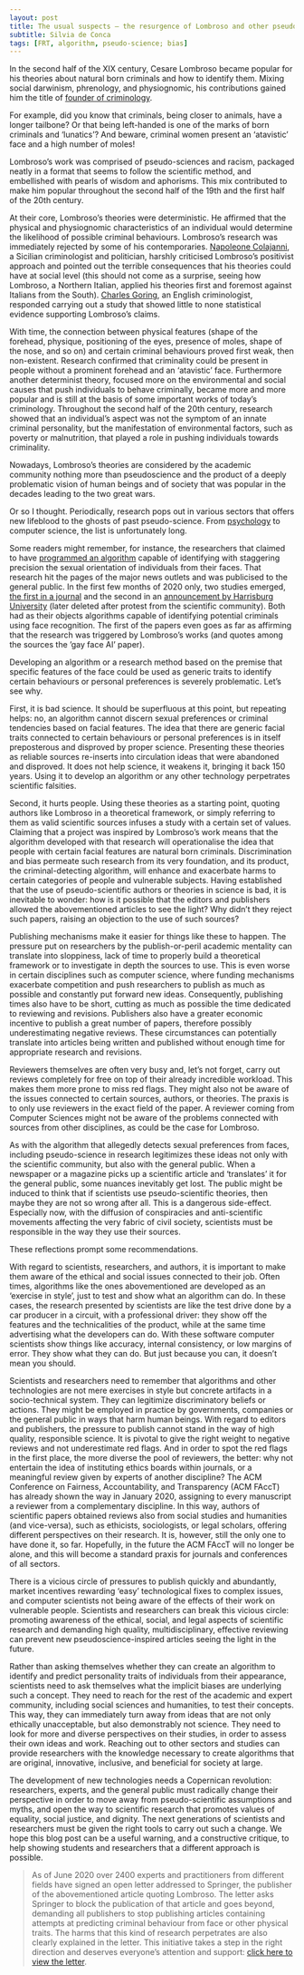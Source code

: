 ```yaml
---
layout: post
title: The usual suspects — the resurgence of Lombroso and other pseudo-sciences in automated facial recognition 
subtitle: Silvia de Conca 
tags: [FRT, algorithm, pseudo-science; bias]
---
```


In the second half of the XIX century, Cesare Lombroso became popular for his theories about natural born criminals and how to identify them. Mixing social darwinism, phrenology, and physiognomic, his contributions gained him the title of [founder of criminology]( https://www.history.com/news/born-criminal-theory-criminology).
 
For example, did you know that criminals, being closer to animals, have a longer tailbone? Or that being left-handed is one of the marks of born criminals and ‘lunatics’? And beware, criminal women present an ‘atavistic’ face and a high number of moles!

Lombroso’s work was comprised of pseudo-sciences and racism, packaged neatly in a format that seems to follow the scientific method, and embellished with pearls of wisdom and aphorisms. This mix contributed to make him popular throughout the second half of the 19th and the first half of the 20th century. 

At their core, Lombroso’s theories were deterministic. He affirmed that the physical and physiognomic characteristics of an individual would determine the likelihood of possible criminal behaviours. 
Lombroso’s research was immediately rejected by some of his contemporaries. [Napoleone Colajanni,](https://www.jstor.org/stable/43101894?seq=1#metadata_info_tab_contents) a Sicilian criminologist and politician, harshly criticised Lombroso’s positivist approach and pointed out the terrible consequences that his theories could have at social level (this should not come as a surprise, seeing how Lombroso, a Northern Italian, applied his theories first and foremost against Italians from the South). [Charles Goring]( https://www.jstor.org/stable/23636811?seq=1#metadata_info_tab_contents), an English criminologist, responded carrying out a study that showed little to none statistical evidence supporting Lombroso’s claims. 

With time, the connection between physical features (shape of the forehead, physique, positioning of the eyes, presence of moles, shape of the nose, and so on) and certain criminal behaviours proved first weak, then non-existent. Research confirmed that criminality could be present in people without a prominent forehead and an ‘atavistic’ face. 
Furthermore another determinist theory, focused more on the environmental and social causes that push individuals to behave criminally, became more and more popular and is still at the basis of some important works of today’s criminology. Throughout the second half of the 20th century, research showed that an individual’s aspect was not the symptom of an innate criminal personality, but the manifestation of environmental factors, such as poverty or malnutrition, that played a role in pushing individuals towards criminality. 

Nowadays, Lombroso’s theories are considered by the academic community nothing more than pseudoscience and the product of a deeply problematic vision of human beings and of society that was popular in the decades leading to the two great wars. 

Or so I thought.
Periodically, research pops out in various sectors that offers new lifeblood to the ghosts of past pseudo-science. From [psychology](https://psycnet.apa.org/fulltext/2011-14970-005.html) to computer science, the list is unfortunately long.    

Some readers might remember, for instance, the researchers that claimed to have [programmed an algorithm](https://medium.com/pervade-team/the-study-has-been-approved-by-the-irb-gayface-ai-research-hype-and-the-pervasive-data-ethics-ed76171b882c ) capable of identifying with staggering precision the sexual orientation of individuals from their faces. That research hit the pages of the major news outlets and was publicised to the general public. In the first few months of 2020 only, two studies  emerged, [the first in a journal](https://link.springer.com/article/10.1186/s40537-019-0282-4) and the second  in an [announcement by Harrisburg University](http://archive.is/N1HVe) (later deleted after protest from the scientific community). Both had as their objects algorithms capable of identifying potential criminals using face recognition. The first of the papers even goes as far as affirming that the research was triggered by Lombroso’s works (and quotes among the sources the ’gay face AI’ paper). 

Developing an algorithm or a research method based on the premise that specific features of the face could be used as generic traits to identify certain behaviours or personal preferences is severely problematic. Let’s see why.

First, it is bad science. It should be superfluous at this point, but repeating helps: no, an algorithm cannot discern sexual preferences or criminal tendencies based on facial features. The idea that there are generic facial traits connected to certain behaviours or personal preferences is in itself preposterous and disproved by proper science. Presenting these theories as reliable sources re-inserts into circulation ideas that were abandoned and disproved. It does not help science, it weakens it, bringing it back 150 years. Using it to develop an algorithm or any other technology perpetrates scientific falsities.

Second, it hurts people. Using these theories as a starting point, quoting authors like Lombroso in a theoretical framework, or simply referring to them as valid scientific sources infuses a study with a certain set of values. Claiming that a project was inspired by Lombroso’s work means that the algorithm developed with that research will operationalise the idea that people with certain facial features are natural born criminals. Discrimination and bias permeate such research from its very foundation, and its product, the criminal-detecting algorithm, will enhance and exacerbate harms to certain categories of people and vulnerable subjects. 
Having established that the use of pseudo-scientific authors or theories in science is bad, it is inevitable to wonder: how is it possible that the editors and publishers allowed the abovementioned articles to see the light? Why didn’t they reject such papers, raising an objection to the use of such sources? 

Publishing mechanisms make it easier for things like these to happen. The pressure put on researchers by the publish-or-peril academic mentality can translate into sloppiness, lack of time to properly build a theoretical framework or to investigate in depth the sources to use. This is even worse in certain disciplines such as computer science, where funding mechanisms exacerbate competition and push researchers to publish as much as possible and constantly put forward new ideas. Consequently, publishing times also have to be short, cutting as much as possible the time dedicated to reviewing and revisions. Publishers also have a greater economic incentive to publish a great number of papers, therefore possibly underestimating negative reviews. These circumstances can potentially translate into articles being written and published without enough time for appropriate research and revisions. 

Reviewers themselves are often very busy and, let’s not forget, carry out reviews completely for free on top of their already incredible workload. This makes them more prone to miss red flags. They might also not be aware of the issues connected to certain sources, authors, or theories. The praxis is to only use reviewers in the exact field of the paper. A reviewer coming from Computer Sciences might not be aware of the problems connected with sources from other disciplines, as could be the case for Lombroso.

As with the algorithm that allegedly detects sexual preferences from faces, including pseudo-science in research legitimizes these ideas not only with the scientific community, but also with the general public. When a newspaper or a magazine picks up a scientific article and ‘translates’ it for the general public, some nuances inevitably get lost. The public might be induced to think that if scientists use pseudo-scientific theories, then maybe they are not so wrong after all. This is a dangerous side-effect. Especially now, with the diffusion of conspiracies and anti-scientific movements affecting the very fabric of civil society, scientists must be responsible in the way they use their sources.  

These reflections prompt some recommendations. 

With regard to scientists, researchers, and authors, it is important to make them aware of the ethical and social issues connected to their job. Often times, algorithms like the ones abovementioned are developed as an ‘exercise in style’, just to test and show what an algorithm can do. In these cases, the research presented by scientists are like the test drive done by a car producer in a circuit, with a professional driver: they show off the features and the technicalities of the product, while at the same time advertising what the developers can do. With these software computer scientists show things like accuracy, internal consistency, or low margins of error. They show what they can do. But just because you can, it doesn’t mean you should. 

Scientists and researchers need to remember that algorithms and other technologies are not mere exercises in style but concrete artifacts in a socio-technical system. They can legitimize discriminatory beliefs or actions. They might be employed in practice by governments, companies or the general public in ways that harm human beings. 
With regard to editors and publishers, the pressure to publish cannot stand in the way of high quality, responsible science. It is pivotal to give the right weight to negative reviews and not underestimate red flags. And in order to spot the red flags in the first place, the more diverse the pool of reviewers, the better: why not entertain the idea of instituting ethics boards within journals, or a meaningful review given by experts of another discipline? The ACM Conference on Fairness, Accountability, and Transparency (ACM FAccT) has already shown the way in January 2020, assigning to every manuscript a reviewer from a complementary discipline. In this way, authors of scientific papers obtained reviews also from social studies and humanities (and vice-versa), such as ethicists, sociologists, or legal scholars, offering different perspectives on their research. It is, however, still the only one to have done it, so far. Hopefully, in the future the ACM FAccT will no longer be alone, and this will become a standard praxis for journals and conferences of all sectors. 

There is a vicious circle of pressures to publish quickly and abundantly, market incentives rewarding ‘easy’ technological fixes to complex issues, and computer scientists not being aware of the effects of their work on vulnerable people. 
Scientists and researchers can break this vicious circle: promoting awareness of the ethical, social, and legal aspects of scientific research and demanding high quality, multidisciplinary, effective reviewing can prevent new pseudoscience-inspired articles seeing the light in the future. 

Rather than asking themselves whether they can create an algorithm to identify and predict personality traits of individuals from their appearance, scientists need to ask themselves what the implicit biases are underlying such a concept. They need to reach for the rest of the academic and expert community, including social sciences and humanities, to test their concepts. This way, they can immediately turn away from ideas that are not only ethically unacceptable, but also demonstrably not science. 
They need to look for more and diverse perspectives on their studies, in order to assess their own ideas and work. Reaching out to other sectors and studies can provide researchers with the knowledge necessary to create algorithms that are original, innovative, inclusive, and beneficial for society at large. 

The development of new technologies needs a Copernican revolution: researchers, experts, and the general public must radically change their perspective in order to move away from pseudo-scientific assumptions and myths, and open the way to scientific research that promotes values of equality, social justice, and dignity. 
The next generations of scientists and researchers must be given the right tools to carry out such a change. We hope this blog post can be a useful warning, and a constructive critique, to help showing students and researchers that a different approach is possible.  

> As of June 2020 over 2400 experts and practitioners from different fields have signed an open letter addressed to Springer, the publisher of the abovementioned article quoting Lombroso. The letter asks Springer to block the publication of that article and goes beyond, demanding all publishers to stop publishing articles containing attempts at predicting criminal behaviour from face or other physical traits. The harms that this kind of research perpetrates are also clearly explained in the letter. 
This initiative takes a step in the right direction and deserves everyone’s attention and support: [click here to view the letter]( https://medium.com/@CoalitionForCriticalTechnology/abolish-the-techtoprisonpipeline-9b5b14366b16 ). 



